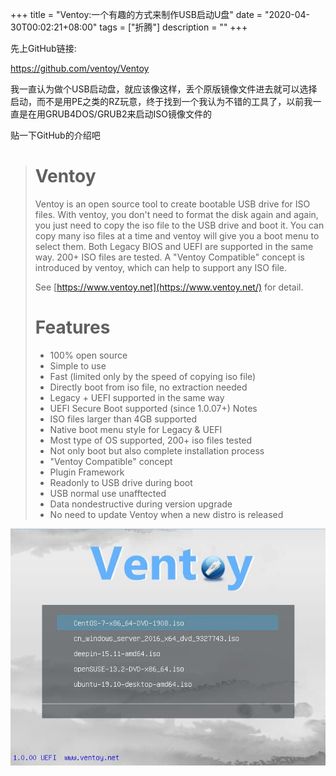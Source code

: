 +++
title = "Ventoy:一个有趣的方式来制作USB启动U盘"
date = "2020-04-30T00:02:21+08:00"
tags = ["折腾"]
description = ""
+++


先上GitHub链接:

https://github.com/ventoy/Ventoy

我一直认为做个USB启动盘，就应该像这样，丢个原版镜像文件进去就可以选择启动，而不是用PE之类的RZ玩意，终于找到一个我认为不错的工具了，以前我一直是在用GRUB4DOS/GRUB2来启动ISO镜像文件的

贴一下GitHub的介绍吧

> # Ventoy
>
> Ventoy is an open source tool to create bootable USB drive for ISO files.
> With ventoy, you don't need to format the disk again and again, you just need to copy the iso file to the USB drive and boot it.
> You can copy many iso files at a time and ventoy will give you a boot menu to select them.
> Both Legacy BIOS and UEFI are supported in the same way. 200+ ISO files are tested.
> A "Ventoy Compatible" concept is introduced by ventoy, which can help to support any ISO file.
>
> See [https://www.ventoy.net](https://www.ventoy.net/) for detail.
>
> # Features
>
> - 100% open source
> - Simple to use
> - Fast (limited only by the speed of copying iso file)
> - Directly boot from iso file, no extraction needed
> - Legacy + UEFI supported in the same way
> - UEFI Secure Boot supported (since 1.0.07+) Notes
> - ISO files larger than 4GB supported
> - Native boot menu style for Legacy & UEFI
> - Most type of OS supported, 200+ iso files tested
> - Not only boot but also complete installation process
> - "Ventoy Compatible" concept
> - Plugin Framework
> - Readonly to USB drive during boot
> - USB normal use unafftected
> - Data nondestructive during version upgrade
> - No need to update Ventoy when a new distro is released

![avatar](ventoy.jpg)
